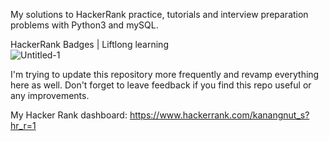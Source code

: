 My solutions to HackerRank practice, tutorials and interview preparation problems with Python3 and mySQL.

HackerRank Badges | Liftlong learning
<br>![Untitled-1](https://github.com/Kanangnut/hackerrank-solutions/assets/130201193/7f391a93-f73f-4364-9de7-d781df5be901)<br>

I'm trying to update this repository more frequently and revamp everything here as well.
Don't forget to leave feedback if you find this repo useful or any improvements.

My Hacker Rank dashboard: https://www.hackerrank.com/kanangnut_s?hr_r=1
